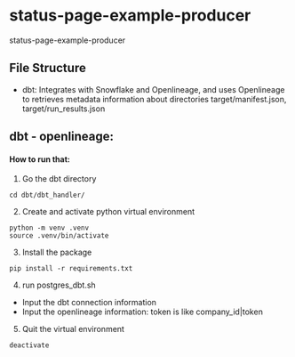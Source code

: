 # status-page-example-producer

status-page-example-producer

## File Structure

- dbt: Integrates with Snowflake and Openlineage, and uses Openlineage to retrieves metadata information about directories target/manifest.json, target/run_results.json

## dbt - openlineage:

#### How to run that:

1. Go the dbt directory

```
cd dbt/dbt_handler/
```

2. Create and activate python virtual environment

```
python -m venv .venv
source .venv/bin/activate
```

3. Install the package

```
pip install -r requirements.txt
```

4. run postgres_dbt.sh

- Input the dbt connection information
- Input the openlineage information: token is like company_id|token

5. Quit the virtual environment

```
deactivate
```
